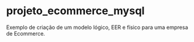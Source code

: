 # projeto_ecommerce_mysql
Exemplo de criação de um modelo lógico, EER e físico para uma empresa de Ecommerce.
